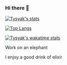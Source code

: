 ### Hi there 👋

[![Tysyak's stats](https://github-readme-stats.vercel.app/api?username=tysyak&count_private=false&show_icons=true&theme=radical&hide_rank=false)](https://github.com/anuraghazra/github-readme-stats)

[![Top Langs](https://github-readme-stats.vercel.app/api/top-langs/?username=tysyak&hide=tex,vhdl)](https://github.com/anuraghazra/github-readme-stats)

[![Tysyak's wakatime stats](https://github-readme-stats.vercel.app/api/wakatime?username=tysyak)](https://github.com/anuraghazra/github-readme-stats)


Work on an elephant

I enjoy a good drink of elixir

<!--
**tysyak/tysyak** is a ✨ _special_ ✨ repository because its `README.md` (this file) appears on your GitHub profile.

Here are some ideas to get you started:

- 🔭 I’m currently working on ...
- 🌱 I’m currently learning ...
- 👯 I’m looking to collaborate on ...
- 🤔 I’m looking for help with ...
- 💬 Ask me about ...
- 📫 How to reach me: ...
- 😄 Pronouns: ...
- ⚡ Fun fact: ...
-->
